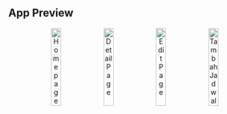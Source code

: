 ## App Preview

<div align="center">
  <img src="https://github.com/user-attachments/assets/7bf44faf-0cb6-4945-b923-9a65f0c38054" alt="Homepage" width="20%">
  <img src="https://github.com/user-attachments/assets/44bed664-fe34-404f-a2d7-f1863343a249" alt="Detail Page" width="20%">
  <img src="https://github.com/user-attachments/assets/a7dc8ca5-222e-462f-8bf7-e0bdb00e5f5b" alt="Edit Page" width="20%">
  <img src="https://github.com/user-attachments/assets/6603060a-02ac-48b9-9544-a1cf80a3eca8" alt="Tambah Jadwal Page" width="20%">
</div>
